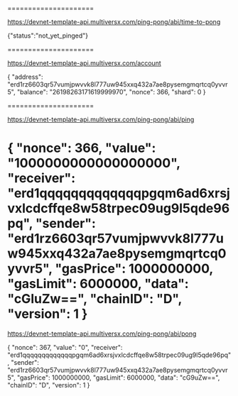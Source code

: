 =====================

https://devnet-template-api.multiversx.com/ping-pong/abi/time-to-pong

{"status":"not_yet_pinged"}

=====================

https://devnet-template-api.multiversx.com/account

{
    "address": "erd1rz6603qr57vumjpwvvk8l777uw945xxq432a7ae8pysemgmqrtcq0yvvr5",
    "balance": "26198263171619999970",
    "nonce": 366,
    "shard": 0
}

=====================

https://devnet-template-api.multiversx.com/ping-pong/abi/ping

{
    "nonce": 366,
    "value": "1000000000000000000",
    "receiver": "erd1qqqqqqqqqqqqqpgqm6ad6xrsjvxlcdcffqe8w58trpec09ug9l5qde96pq",
    "sender": "erd1rz6603qr57vumjpwvvk8l777uw945xxq432a7ae8pysemgmqrtcq0yvvr5",
    "gasPrice": 1000000000,
    "gasLimit": 6000000,
    "data": "cGluZw==",
    "chainID": "D",
    "version": 1
}
=====================

https://devnet-template-api.multiversx.com/ping-pong/abi/pong

{
    "nonce": 367,
    "value": "0",
    "receiver": "erd1qqqqqqqqqqqqqpgqm6ad6xrsjvxlcdcffqe8w58trpec09ug9l5qde96pq",
    "sender": "erd1rz6603qr57vumjpwvvk8l777uw945xxq432a7ae8pysemgmqrtcq0yvvr5",
    "gasPrice": 1000000000,
    "gasLimit": 6000000,
    "data": "cG9uZw==",
    "chainID": "D",
    "version": 1
}

